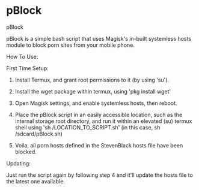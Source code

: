 # pBlock
pBlock

pBlock is a simple bash script that uses Magisk's in-built systemless hosts module to block porn sites from your mobile phone.

How To Use:

First Time Setup:

1. Install Termux, and grant root permissions to it (by using 'su').

2. Install the wget package within termux, using 'pkg install wget'

3. Open Magisk settings, and enable systemless hosts, then reboot.

4. Place the pBlock script in an easily accessible location, such as the internal storage root directory, and run it within an elevated (su) termux shell using 'sh /LOCATION_TO_SCRIPT.sh' (in this case, sh /sdcard/pBlock.sh)

5. Voila, all porn hosts defined in the StevenBlack hosts file have been blocked.

Updating:

Just run the script again by following step 4 and it'll update the hosts file to the latest one available. 
